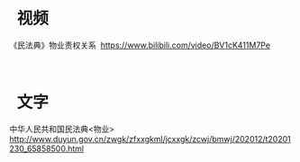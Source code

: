<h1>&nbsp; 视频</h1><p>《民法典》物业责权关系&nbsp; <a href="https://www.bilibili.com/video/BV1cK411M7Pe">https://www.bilibili.com/video/BV1cK411M7Pe</a></p><p><br></p><h1>&nbsp; 文字</h1><p>中华人民共和国民法典&lt;物业&gt;&nbsp; <a href="http://www.duyun.gov.cn/zwgk/zfxxgkml/jcxxgk/zcwj/bmwj/202012/t20201230_65858500.html" target="_blank">http://www.duyun.gov.cn/zwgk/zfxxgkml/jcxxgk/zcwj/bmwj/202012/t20201230_65858500.html</a></p>